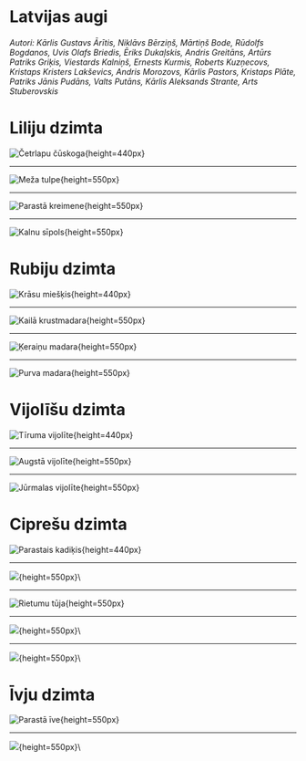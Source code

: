 # Latvijas augi

###### Autori: Kārlis Gustavs Ārītis, Niklāvs Bērziņš, Mārtiņš Bode, Rūdolfs Bogdanos, Uvis Olafs Briedis, Ēriks Dukaļskis, Andris Greitāns, Artūrs Patriks Griķis, Viestards Kalniņš, Ernests Kurmis, Roberts Kuzņecovs, Kristaps Kristers Lakševics, Andris Morozovs, Kārlis Pastors, Kristaps Plāte, Patriks Jānis Pudāns, Valts Putāns, Kārlis Aleksands Strante, Arts Stuberovskis

# Liliju dzimta

![Četrlapu čūskoga](lilijas/cetrlapu_cuskoga.png){height=440px}

---

![Meža tulpe](lilijas/meza_tulpe.png){height=550px}

---

![Parastā kreimene](lilijas/parasta_kreimene.png){height=550px}

---

![Kalnu sīpols](lilijas/kalnu_sipols.png){height=550px}

# Rubiju dzimta

![Krāsu miešķis](rubijas/krasu_mieskis.png){height=440px}

---

![Kailā krustmadara](rubijas/kaila_krustmadara.png){height=550px}

---

![Ķeraiņu madara](rubijas/kerainu_madara.png){height=550px}

---

![Purva madara](rubijas/purva_madara.png){height=550px}

# Vijolīšu dzimta

![Tīruma vijolīte](vijolites/tiruma_vijolite.jpg){height=440px}

---

![Augstā vijolīte](vijolites/augsta_vijolite.jpg){height=550px}

---

![Jūrmalas vijolīte](vijolites/augsta_vijolite.jpg){height=550px}

# Ciprešu dzimta

![Parastais kadiķis](cipreses_ives/kadikis1.jpg){height=440px}

---

![](cipreses_ives/kadikis2.jpg){height=550px}\

---

![Rietumu tūja](cipreses_ives/tuja1.jpg){height=550px}

---

![](cipreses_ives/tuja2.jpg){height=550px}\

---

![](cipreses_ives/tuja3.jpg){height=550px}\

# Īvju dzimta

![Parastā īve](cipreses_ives/ive1.jpg){height=550px}

---

![](cipreses_ives/ive2.jpg){height=550px}\
